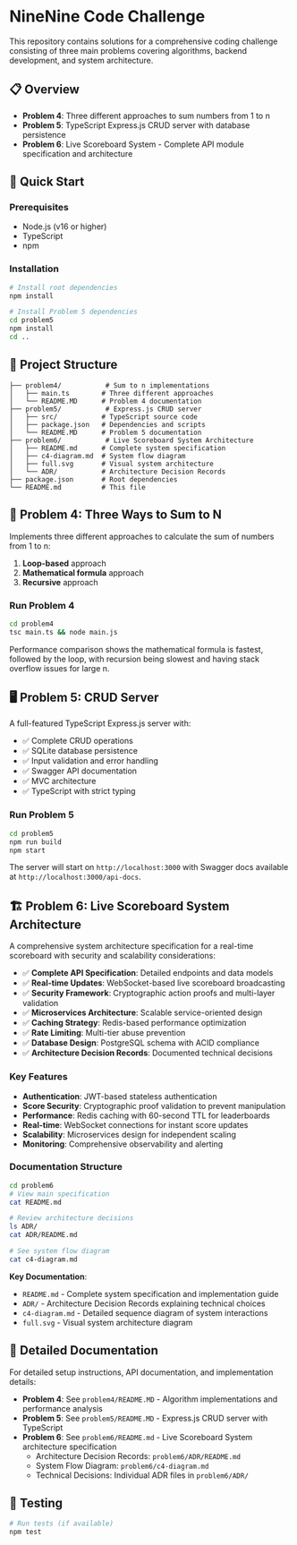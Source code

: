 # NineNine Code Challenge

This repository contains solutions for a comprehensive coding challenge consisting of three main problems covering algorithms, backend development, and system architecture.

## 📋 Overview

- **Problem 4**: Three different approaches to sum numbers from 1 to n
- **Problem 5**: TypeScript Express.js CRUD server with database persistence
- **Problem 6**: Live Scoreboard System - Complete API module specification and architecture

## 🚀 Quick Start

### Prerequisites
- Node.js (v16 or higher)
- TypeScript
- npm

### Installation
```bash
# Install root dependencies
npm install

# Install Problem 5 dependencies
cd problem5
npm install
cd ..
```

## 📁 Project Structure

```
├── problem4/           # Sum to n implementations
│   ├── main.ts        # Three different approaches
│   └── README.MD      # Problem 4 documentation
├── problem5/           # Express.js CRUD server
│   ├── src/           # TypeScript source code
│   ├── package.json   # Dependencies and scripts
│   └── README.MD      # Problem 5 documentation
├── problem6/           # Live Scoreboard System Architecture
│   ├── README.md      # Complete system specification
│   ├── c4-diagram.md  # System flow diagram
│   ├── full.svg       # Visual system architecture
│   └── ADR/           # Architecture Decision Records
├── package.json       # Root dependencies
└── README.md          # This file
```

## 🔢 Problem 4: Three Ways to Sum to N

Implements three different approaches to calculate the sum of numbers from 1 to n:
1. **Loop-based** approach
2. **Mathematical formula** approach  
3. **Recursive** approach

### Run Problem 4
```bash
cd problem4
tsc main.ts && node main.js
```

Performance comparison shows the mathematical formula is fastest, followed by the loop, with recursion being slowest and having stack overflow issues for large n.

## 🖥️ Problem 5: CRUD Server

A full-featured TypeScript Express.js server with:
- ✅ Complete CRUD operations
- ✅ SQLite database persistence
- ✅ Input validation and error handling
- ✅ Swagger API documentation
- ✅ MVC architecture
- ✅ TypeScript with strict typing

### Run Problem 5
```bash
cd problem5
npm run build
npm start
```

The server will start on `http://localhost:3000` with Swagger docs available at `http://localhost:3000/api-docs`.

## 🏗️ Problem 6: Live Scoreboard System Architecture

A comprehensive system architecture specification for a real-time scoreboard with security and scalability considerations:

- ✅ **Complete API Specification**: Detailed endpoints and data models
- ✅ **Real-time Updates**: WebSocket-based live scoreboard broadcasting
- ✅ **Security Framework**: Cryptographic action proofs and multi-layer validation
- ✅ **Microservices Architecture**: Scalable service-oriented design
- ✅ **Caching Strategy**: Redis-based performance optimization
- ✅ **Rate Limiting**: Multi-tier abuse prevention
- ✅ **Database Design**: PostgreSQL schema with ACID compliance
- ✅ **Architecture Decision Records**: Documented technical decisions

### Key Features
- **Authentication**: JWT-based stateless authentication
- **Score Security**: Cryptographic proof validation to prevent manipulation
- **Performance**: Redis caching with 60-second TTL for leaderboards
- **Real-time**: WebSocket connections for instant score updates
- **Scalability**: Microservices design for independent scaling
- **Monitoring**: Comprehensive observability and alerting

### Documentation Structure
```bash
cd problem6
# View main specification
cat README.md

# Review architecture decisions
ls ADR/
cat ADR/README.md

# See system flow diagram
cat c4-diagram.md
```

**Key Documentation**:
- `README.md` - Complete system specification and implementation guide
- `ADR/` - Architecture Decision Records explaining technical choices
- `c4-diagram.md` - Detailed sequence diagram of system interactions
- `full.svg` - Visual system architecture diagram

## 📖 Detailed Documentation

For detailed setup instructions, API documentation, and implementation details:
- **Problem 4**: See `problem4/README.MD` - Algorithm implementations and performance analysis
- **Problem 5**: See `problem5/README.MD` - Express.js CRUD server with TypeScript
- **Problem 6**: See `problem6/README.md` - Live Scoreboard System architecture specification
  - Architecture Decision Records: `problem6/ADR/README.md`
  - System Flow Diagram: `problem6/c4-diagram.md`
  - Technical Decisions: Individual ADR files in `problem6/ADR/`

## 🧪 Testing

```bash
# Run tests (if available)
npm test
```

